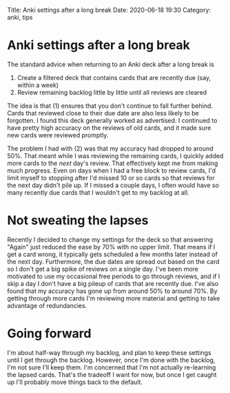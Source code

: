 Title: Anki settings after a long break
Date: 2020-06-18 19:30
Category: anki, tips

# Anki settings after a long break

The standard advice when returning to an Anki deck after a long break is

  1. Create a filtered deck that contains cards that are recently due (say, within a week)
  2. Review remaining backlog little by little until all reviews are cleared

The idea is that (1) ensures that you don't continue to fall further behind.  Cards that reviewed close to their due date are also less likely to be forgotten.  I found this deck generally worked as advertised.  I continued to have pretty high accuracy on the reviews of old cards, and it made sure new cards were reviewed promptly.

The problem I had with (2) was that my accuracy had dropped to around 50%.  That meant while I was reviewing the remaining cards, I quickly added more cards to the *next* day's review.  That effectively kept me from making much progress.  Even on days when I had a free block to review cards, I'd limit myself to stopping after I'd missed 10 or so cards so that reviews for the next day didn't pile up.  If I missed a couple days, I often would have so many recently due cards that I wouldn't get to my backlog at all.

# Not sweating the lapses

Recently I decided to change my settings for the deck so that answering "Again" just reduced the ease by 70% with no upper limit.  That means if I get a card wrong, it typically gets scheduled a few months later instead of the next day.  Furthermore, the due dates are spread out based on the card so I don't get a big spike of reviews on a single day.  I've been more motivated to use my occasional free periods to go through reviews, and if I skip a day I don't have a big pileup of cards that are recently due.  I've also found that my accuracy has gone up from around 50% to around 70%.  By getting through more cards I'm reviewing more material and getting to take advantage of redundancies.

# Going forward

I'm about half-way through my backlog, and plan to keep these settings until I get through the backlog.  However, once I'm done with the backlog, I'm not sure I'll keep them.  I'm concerned that I'm not actually re-learning the lapsed cards.  That's the tradeoff I want for now, but once I get caught up I'll probably move things back to the default.
